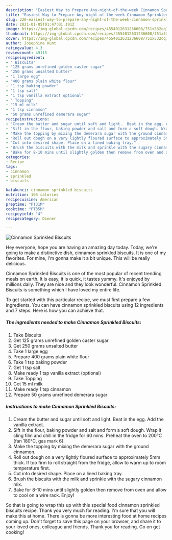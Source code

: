 ```yaml
---
description: "Easiest Way to Prepare Any-night-of-the-week Cinnamon Sprinkled Biscuits"
title: "Easiest Way to Prepare Any-night-of-the-week Cinnamon Sprinkled Biscuits"
slug: 220-easiest-way-to-prepare-any-night-of-the-week-cinnamon-sprinkled-biscuits
date: 2021-01-05T01:47:01.191Z
image: https://img-global.cpcdn.com/recipes/4554012631236608/751x532cq70/cinnamon-sprinkled-biscuits-recipe-main-photo.jpg
thumbnail: https://img-global.cpcdn.com/recipes/4554012631236608/751x532cq70/cinnamon-sprinkled-biscuits-recipe-main-photo.jpg
cover: https://img-global.cpcdn.com/recipes/4554012631236608/751x532cq70/cinnamon-sprinkled-biscuits-recipe-main-photo.jpg
author: Josephine Hunt
ratingvalue: 4.3
reviewcount: 49115
recipeingredient:
- " Biscuits"
- "125 grams unrefined golden caster sugar"
- "250 grams unsalted butter"
- "1 large egg"
- "400 grams plain white flour"
- "1 tsp baking powder"
- "1 tsp salt"
- "1 tsp vanilla extract optional"
- " Topping"
- "15 ml milk"
- "1 tsp cinnamon"
- "50 grams unrefined demerara sugar"
recipeinstructions:
- "Cream the butter and sugar until soft and light.  Beat in the egg. Add the vanilla extract."
- "Sift in the flour, baking powder and salt and form a soft dough. Wrap it cling film and chill in the fridge for 60 mins. Preheat the oven to 200°C (fan 180°C, gas mark 6)."
- "Make the topping by mixing the demerara sugar with the ground cinnamon."
- "Roll out dough on a very lightly floured surface to approximately 5mm thick. If too firm to roll straight from the fridge,  allow to warm up to room temperature first."
- "Cut into desired shape. Place on a lined baking tray."
- "Brush the biscuits with the milk and sprinkle with the sugary cinnamon mix."
- "Bake for 8-10 mins until slightly golden then remove from oven and allow to cool on a wire rack.  Enjoy!"
categories:
- Recipe
tags:
- cinnamon
- sprinkled
- biscuits

katakunci: cinnamon sprinkled biscuits 
nutrition: 106 calories
recipecuisine: American
preptime: "PT31M"
cooktime: "PT35M"
recipeyield: "4"
recipecategory: Dinner

---
```



![Cinnamon Sprinkled Biscuits](https://img-global.cpcdn.com/recipes/4554012631236608/751x532cq70/cinnamon-sprinkled-biscuits-recipe-main-photo.jpg)

Hey everyone, hope you are having an amazing day today. Today, we're going to make a distinctive dish, cinnamon sprinkled biscuits. It is one of my favorites. For mine, I'm gonna make it a bit unique. This will be really delicious.



Cinnamon Sprinkled Biscuits is one of the most popular of recent trending meals on earth. It is easy, it is quick, it tastes yummy. It's enjoyed by millions daily. They are nice and they look wonderful. Cinnamon Sprinkled Biscuits is something which I have loved my entire life.


To get started with this particular recipe, we must first prepare a few ingredients. You can have cinnamon sprinkled biscuits using 12 ingredients and 7 steps. Here is how you can achieve that.

<!--inarticleads1-->

##### The ingredients needed to make Cinnamon Sprinkled Biscuits:

1. Take  Biscuits
1. Get 125 grams unrefined golden caster sugar
1. Get 250 grams unsalted butter
1. Take 1 large egg
1. Prepare 400 grams plain white flour
1. Take 1 tsp baking powder
1. Get 1 tsp salt
1. Make ready 1 tsp vanilla extract (optional)
1. Take  Topping
1. Get 15 ml milk
1. Make ready 1 tsp cinnamon
1. Prepare 50 grams unrefined demerara sugar




<!--inarticleads2-->

##### Instructions to make Cinnamon Sprinkled Biscuits:

1. Cream the butter and sugar until soft and light.  Beat in the egg. Add the vanilla extract.
1. Sift in the flour, baking powder and salt and form a soft dough. Wrap it cling film and chill in the fridge for 60 mins. Preheat the oven to 200°C (fan 180°C, gas mark 6).
1. Make the topping by mixing the demerara sugar with the ground cinnamon.
1. Roll out dough on a very lightly floured surface to approximately 5mm thick. If too firm to roll straight from the fridge,  allow to warm up to room temperature first.
1. Cut into desired shape. Place on a lined baking tray.
1. Brush the biscuits with the milk and sprinkle with the sugary cinnamon mix.
1. Bake for 8-10 mins until slightly golden then remove from oven and allow to cool on a wire rack.  Enjoy!




So that is going to wrap this up with this special food cinnamon sprinkled biscuits recipe. Thank you very much for reading. I'm sure that you will make this at home. There is gonna be more interesting food at home recipes coming up. Don't forget to save this page on your browser, and share it to your loved ones, colleague and friends. Thank you for reading. Go on get cooking!
